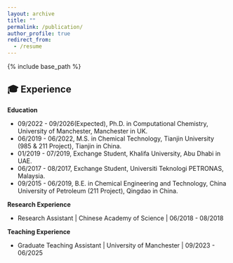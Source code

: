 ```yaml
---
layout: archive
title: ""
permalink: /publication/
author_profile: true
redirect_from:
  - /resume
---
```


{% include base_path %}

🎓 Experience
------
**Education**  
- 09/2022 - 09/2026(Expected), Ph.D. in Computational Chemistry, University of Manchester, Manchester in UK.
- 06/2019 - 06/2022, M.S. in Chemical Technology, Tianjin University (985 & 211 Project), Tianjin in China.
- 01/2019 - 07/2019, Exchange Student, Khalifa University, Abu Dhabi in UAE.
- 06/2017 - 08/2017, Exchange Student, Universiti Teknologi PETRONAS, Malaysia.
- 09/2015 - 06/2019, B.E. in Chemical Engineering and Technology, China University of Petroleum (211 Project), Qingdao in China.

**Research Experience**  
- Research Assistant \| Chinese Academy of Science \| 06/2018 - 08/2018

**Teaching Experience**
- Graduate Teaching Assistant \| University of Manchester \| 09/2023 - 06/2025

